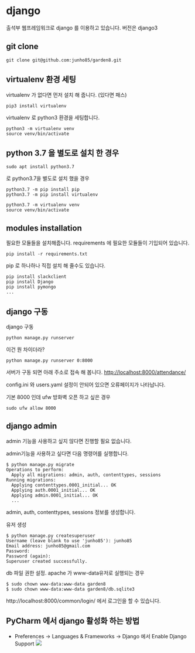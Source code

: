 # django
출석부 웹프레임워크로 django 를 이용하고 있습니다. 버전은 django3

## git clone
```
git clone git@github.com:junho85/garden8.git
```

## virtualenv 환경 세팅
virtualenv 가 없다면 먼저 설치 해 줍니다. (있다면 패스)
```
pip3 install virtualenv
```

virtualenv 로 python3 환경을 세팅합니다.
```
python3 -m virtualenv venv
source venv/bin/activate
```

## python 3.7 을 별도로 설치 한 경우
```
sudo apt install python3.7
```
로 python3.7을 별도로 설치 했을 경우

```
python3.7 -m pip install pip
python3.7 -m pip install virtualenv
```

```
python3.7 -m virtualenv venv
source venv/bin/activate
```

## modules installation
필요한 모듈들을 설치해줍니다. requirements 에 필요한 모듈들이 기입되어 있습니다.
```
pip install -r requirements.txt
```

pip 로 하나하나 직접 설치 해 줄수도 있습니다.
```
pip install slackclient
pip install Django
pip install pymongo
...
```


## django 구동
django 구동
```
python manage.py runserver
```

이건 뭔 차이더라?
```
python manage.py runserver 0:8000 
```

서버가 구동 되면 아래 주소로 접속 해 봅니다.
[http://localhost:8000/attendance/](http://localhost:8000/attendance/)

config.ini 와 users.yaml 설정이 안되어 있으면 오류페이지가 나타납니다.


기본 8000 인데 ufw 방화벽 오픈 하고 싶은 경우
```
sudo ufw allow 8000
```

## django admin
admin 기능을 사용하고 싶지 않다면 진행할 필요 없습니다.

admin기능을 사용하고 싶다면 다음 명령어를 실행합니다.
```
$ python manage.py migrate
Operations to perform:
  Apply all migrations: admin, auth, contenttypes, sessions
Running migrations:
  Applying contenttypes.0001_initial... OK
  Applying auth.0001_initial... OK
  Applying admin.0001_initial... OK
  ...
```
admin, auth, contenttypes, sessions 정보를 생성합니다.

유저 생성
```
$ python manage.py createsuperuser
Username (leave blank to use 'junho85'): junho85
Email address: junho85@gmail.com
Password:
Password (again):
Superuser created successfully.
```

db 파일 권한 설정. apache 가 www-data유저로 실행되는 경우
```
$ sudo chown www-data:www-data garden8
$ sudo chown www-data:www-data garden8/db.sqlite3
```

http://localhost:8000/common/login/ 에서 로그인을 할 수 있습니다.

## PyCharm 에서 django 활성화 하는 방법
* Preferences -> Languages & Frameworks -> Django 에서 Enable Django Support
![](.02.django_images/pycharm.png)
  